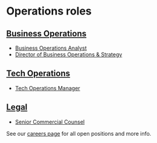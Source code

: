 # Operations roles

## [Business Operations](../bizops/index.md)

- [Business Operations Analyst](./business_operations_analyst.md)
- [Director of Business Operations & Strategy](./director_business_operations.md)

## [Tech Operations](../tech-ops/index.md)

- [Tech Operations Manager](./tech_operations_manager.md)

## [Legal](../legal/index.md)

- [Senior Commercial Counsel](./senior_commercial_counsel.md)

See our [careers page](../../../company/careers.md) for all open positions and more info.
